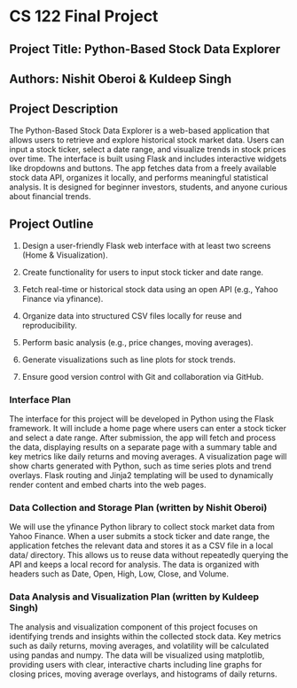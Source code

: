 # CS 122 Final Project

## Project Title: Python-Based Stock Data Explorer

## Authors: Nishit Oberoi & Kuldeep Singh

## Project Description
The Python-Based Stock Data Explorer is a web-based application that allows users to retrieve and explore historical stock market data. Users can input a stock ticker, select a date range, and visualize trends in stock prices over time. The interface is built using Flask and includes interactive widgets like dropdowns and buttons. The app fetches data from a freely available stock data API, organizes it locally, and performs meaningful statistical analysis. It is designed for beginner investors, students, and anyone curious about financial trends.

## Project Outline
1. Design a user-friendly Flask web interface with at least two screens (Home & Visualization).

2. Create functionality for users to input stock ticker and date range.

3. Fetch real-time or historical stock data using an open API (e.g., Yahoo Finance via yfinance).

4. Organize data into structured CSV files locally for reuse and reproducibility.

5. Perform basic analysis (e.g., price changes, moving averages).

6. Generate visualizations such as line plots for stock trends.

7. Ensure good version control with Git and collaboration via GitHub.

### Interface Plan
The interface for this project will be developed in Python using the Flask framework. It will include a home page where users can enter a stock ticker and select a date range. After submission, the app will fetch and process the data, displaying results on a separate page with a summary table and key metrics like daily returns and moving averages. A visualization page will show charts generated with Python, such as time series plots and trend overlays. Flask routing and Jinja2 templating will be used to dynamically render content and embed charts into the web pages.

### Data Collection and Storage Plan (written by Nishit Oberoi)
We will use the yfinance Python library to collect stock market data from Yahoo Finance. When a user submits a stock ticker and date range, the application fetches the relevant data and stores it as a CSV file in a local data/ directory. This allows us to reuse data without repeatedly querying the API and keeps a local record for analysis. The data is organized with headers such as Date, Open, High, Low, Close, and Volume.

### Data Analysis and Visualization Plan (written by Kuldeep Singh)
The analysis and visualization component of this project focuses on identifying trends and insights within the collected stock data. Key metrics such as daily returns, moving averages, and volatility will be calculated using pandas and numpy. The data will be visualized using matplotlib, providing users with clear, interactive charts including line graphs for closing prices, moving average overlays, and histograms of daily returns.
